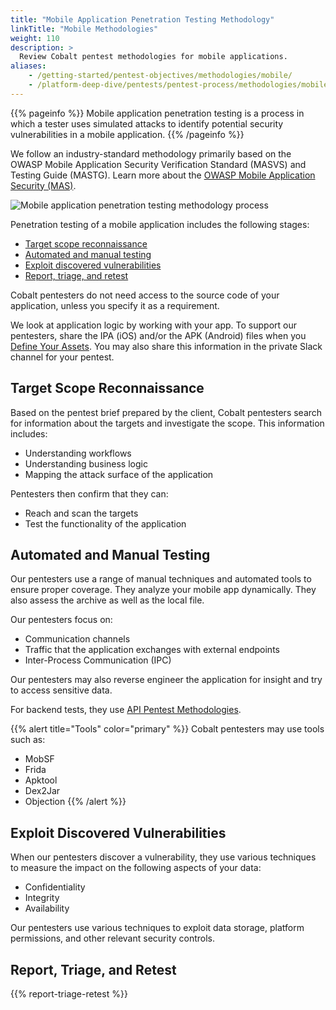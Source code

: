 ```yaml
---
title: "Mobile Application Penetration Testing Methodology"
linkTitle: "Mobile Methodologies"
weight: 110
description: >
  Review Cobalt pentest methodologies for mobile applications.
aliases:
    - /getting-started/pentest-objectives/methodologies/mobile/
    - /platform-deep-dive/pentests/pentest-process/methodologies/mobile/
---
```


{{% pageinfo %}}
Mobile application penetration testing is a process in which a tester uses simulated attacks to identify potential security vulnerabilities in a mobile application.
{{% /pageinfo %}}

We follow an industry-standard methodology primarily based on the OWASP Mobile Application Security Verification Standard (MASVS) and Testing Guide (MASTG). Learn more about the [OWASP Mobile Application Security (MAS)](https://mas.owasp.org/).

![Mobile application penetration testing methodology process](/methodologies/Mobile-application-penetration-test-methodology-process.png "Mobile application penetration testing methodology process")

Penetration testing of a mobile application includes the following stages:

- [Target scope reconnaissance](#target-scope-reconnaissance)
- [Automated and manual testing](#automated-and-manual-testing)
- [Exploit discovered vulnerabilities](#exploit-discovered-vulnerabilities)
- [Report, triage, and retest](#report-triage-and-retest)

Cobalt pentesters do not need access to the source code of your application, unless you specify it as a requirement.

We look at application logic by working with your app. To support our pentesters, share the IPA (iOS) and/or the APK (Android) files when you [Define Your Assets](/getting-started/assets/). You may also share this information in the private Slack channel for your pentest.

## Target Scope Reconnaissance

Based on the pentest brief prepared by the client, Cobalt pentesters search for
information about the targets and investigate the scope. This information
includes:

- Understanding workflows
- Understanding business logic
- Mapping the attack surface of the application

Pentesters then confirm that they can:

- Reach and scan the targets
- Test the functionality of the application

## Automated and Manual Testing

Our pentesters use a range of manual techniques and automated tools to ensure
proper coverage. They analyze your mobile app dynamically. They also
assess the archive as well as the local file.

Our pentesters focus on:

- Communication channels
- Traffic that the application exchanges with external endpoints
- Inter-Process Communication (IPC)

Our pentesters may also reverse engineer the application for insight and try to access sensitive data.

For backend tests, they use [API Pentest Methodologies](/methodologies/api-methodologies/).

{{% alert title="Tools" color="primary" %}}
Cobalt pentesters may use tools such as:

- MobSF
- Frida
- Apktool
- Dex2Jar
- Objection
{{% /alert %}}

## Exploit Discovered Vulnerabilities

When our pentesters discover a vulnerability, they use various techniques to measure the impact on the following aspects of your data:

- Confidentiality
- Integrity
- Availability

Our pentesters use various techniques to exploit data storage, platform permissions, and other relevant security controls.

## Report, Triage, and Retest

{{% report-triage-retest %}}
